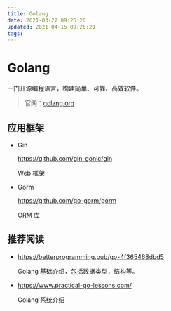 ```yaml
---
title: Golang
date: 2021-03-22 09:26:20
updated: 2021-04-15 09:26:20
tags:
---
```


# Golang

一门开源编程语言，构建简单、可靠、高效软件。

> 官网：[golang.org](https://golang.org/)

## 应用框架

- Gin

  https://github.com/gin-gonic/gin

  Web 框架

- Gorm

  https://github.com/go-gorm/gorm

  ORM 库

## 推荐阅读

- https://betterprogramming.pub/go-4f365468dbd5

  Golang 基础介绍，包括数据类型，结构等。

- https://www.practical-go-lessons.com/

  Golang 系统介绍
